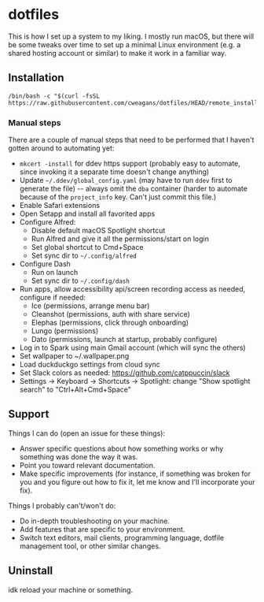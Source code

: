 # dotfiles

This is how I set up a system to my liking. I mostly run macOS, but there will be some tweaks over time to set up a minimal Linux environment (e.g. a shared hosting account or similar) to make it work in a familiar way.

## Installation

```shell
/bin/bash -c "$(curl -fsSL https://raw.githubusercontent.com/cweagans/dotfiles/HEAD/remote_install.sh)"
```

### Manual steps

There are a couple of manual steps that need to be performed that I haven't gotten around to automating yet:

* `mkcert -install` for ddev https support (probably easy to automate, since invoking it a separate time doesn't change anything)
* Update `~/.ddev/global_config.yaml` (may have to run `ddev` first to generate the file) -- always omit the `dba` container (harder to automate because of the `project_info` key. Can't just commit this file.)
* Enable Safari extensions
* Open Setapp and install all favorited apps
* Configure Alfred:
  * Disable default macOS Spotlight shortcut
  * Run Alfred and give it all the permissions/start on login
  * Set global shortcut to Cmd+Space
  * Set sync dir to `~/.config/alfred`
* Configure Dash
  * Run on launch
  * Set sync dir to `~/.config/dash`
* Run apps, allow accessibility api/screen recording access as needed, configure if needed:
  * Ice (permissions, arrange menu bar)
  * Cleanshot (permissions, auth with share service)
  * Elephas (permissions, click through onboarding)
  * Lungo (permissions)
  * Dato (permissions, launch at startup, probably configure)
* Log in to Spark using main Gmail account (which will sync the others)
* Set wallpaper to ~/.wallpaper.png
* Load duckduckgo settings from cloud sync
* Set Slack colors as needed: <https://github.com/catppuccin/slack>
* Settings -> Keyboard -> Shortcuts -> Spotlight: change "Show spotlight search" to "Ctrl+Alt+Cmd+Space"

## Support

Things I can do (open an issue for these things):

* Answer specific questions about how something works or why something was done the way it was.
* Point you toward relevant documentation.
* Make specific improvements (for instance, if something was broken for you and you figure out how to fix it, let me know and I'll incorporate your fix).

Things I probably can't/won't do:

* Do in-depth troubleshooting on your machine.
* Add features that are specific to your environment.
* Switch text editors, mail clients, programming language, dotfile management tool, or other similar changes.

## Uninstall

idk reload your machine or something.
